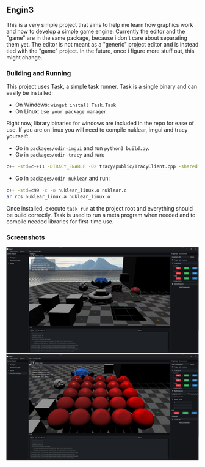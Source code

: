 ## Engin3
This is a very simple project that aims to help me learn how graphics work and how to develop a simple game engine.
Currently the editor and the "game" are in the same package, because i don't care about separating them yet. 
The editor is not meant as a "generic" project editor and is instead tied with the "game" project. In the future, once i figure more stuff out,
this might change.

### Building and Running
This project uses [Task](https://taskfile.dev), a simple task runner. Task is a single binary and can easily be installed:
- On Windows: `winget install Task.Task`
- On Linux: `Use your package manager`

Right now, library binaries for windows are included in the repo for ease of use.
If you are on linux you will need to compile nuklear, imgui and tracy yourself:
- Go in `packages/odin-imgui` and run `python3 build.py`.
- Go in `packages/odin-tracy` and run:
```sh
c++ -std=c++11 -DTRACY_ENABLE -O2 tracy/public/TracyClient.cpp -shared -fPIC -o tracy.so
```
- Go in `packages/odin-nuklear` and run:
```sh
c++ -std=c99 -c -o nuklear_linux.o nuklear.c
ar rcs nuklear_linux.a nuklear_linux.o
```

Once installed, execute `task run` at the project root and everything should be build correctly.
Task is used to run a meta program when needed and to compile needed libraries for first-time use.

### Screenshots
![Editor Screenshot](screenshots/editor.png)
![PBR Balls](screenshots/pbr.png)
